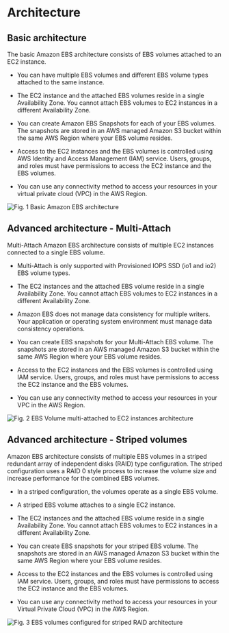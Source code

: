 # Architecture

## Basic architecture

The basic Amazon EBS architecture consists of EBS volumes attached to an EC2 instance. 

* You can have multiple EBS volumes and different EBS volume types attached to the same instance.

* The EC2 instance and the attached EBS volumes reside in a single Availability Zone. You cannot attach EBS volumes to EC2 instances in a different Availability Zone.

* You can create Amazon EBS Snapshots for each of your EBS volumes. The snapshots are stored in an AWS managed Amazon S3 bucket within the same AWS Region where your EBS volume resides.

* Access to the EC2 instances and the EBS volumes is controlled using AWS Identity and Access Management (IAM) service. Users, groups, and roles must have permissions to access the EC2 instance and the EBS volumes.

* You can use any connectivity method to access your resources in your virtual private cloud (VPC) in the AWS Region.  

![Fig. 1 Basic Amazon EBS architecture](../../../../../img/SAA-CO2/storage-services/elastic-block-storage/architecture/diag01.png)

## Advanced architecture - Multi-Attach

Multi-Attach Amazon EBS architecture consists of multiple EC2 instances connected to a single EBS volume.

* Multi-Attach is only supported with Provisioned IOPS SSD (io1 and io2) EBS volume types.

* The EC2 instances and the attached EBS volume reside in a single Availability Zone. You cannot attach EBS volumes to EC2 instances in a different Availability Zone.

* Amazon EBS does not manage data consistency for multiple writers. Your application or operating system environment must manage data consistency operations.

* You can create EBS snapshots for your Multi-Attach EBS volume. The snapshots are stored in an AWS managed Amazon S3 bucket within the same AWS Region where your EBS volume resides.

* Access to the EC2 instances and the EBS volumes is controlled using IAM service. Users, groups, and roles must have permissions to access the EC2 instance and the EBS volumes.

* You can use any connectivity method to access your resources in your VPC in the AWS Region.  

![Fig. 2 EBS Volume multi-attached to EC2 instances architecture](../../../../../img/SAA-CO2/storage-services/elastic-block-storage/architecture/diag02.png)

## Advanced architecture - Striped volumes

Amazon EBS architecture consists of multiple EBS volumes in a striped redundant array of independent disks (RAID) type configuration. The striped configuration uses a RAID 0 style process to increase the volume size and increase performance for the combined EBS volumes. 

* In a striped configuration, the volumes operate as a single EBS volume.

* A striped EBS volume attaches to a single EC2 instance.

* The EC2 instances and the attached EBS volume reside in a single Availability Zone. You cannot attach EBS volumes to EC2 instances in a different Availability Zone.

* You can create EBS snapshots for your striped EBS volume. The snapshots are stored in an AWS managed Amazon S3 bucket within the same AWS Region where your EBS volume resides.

* Access to the EC2 instances and the EBS volumes is controlled using IAM service. Users, groups, and roles must have permissions to access the EC2 instance and the EBS volumes.

* You can use any connectivity method to access your resources in your Virtual Private Cloud (VPC) in the AWS Region.  

![Fig. 3 EBS volumes configured for striped RAID architecture](../../../../../img/SAA-CO2/storage-services/elastic-block-storage/architecture/diag03.png)
